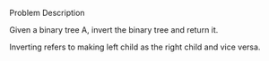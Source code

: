 Problem Description

Given a binary tree A, invert the binary tree and return it. 

 Inverting refers to making left child as the right child and vice versa.
